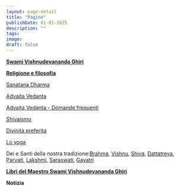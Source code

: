 ```yaml
---
layout: page-detail
title: "Pagine"
publishDate: 01-01-2025
description: ""
tags:
image:
draft: false
---
```


  
**[Swami Vishnudevananda Ghiri](https://www.advayta.org/it/swami-vishnudevananda-ghiri/)** 

  
[**Religione e filosofia**](https://www.advayta.org/it/religione-e-filosofia/) 

[Sanatana Dharma](https://www.advayta.org/it/sanatana-dharma-it/) 

[Advaita Vedanta](https://www.advayta.org/it/advaita-vedanta-it/) 

[Advaita Vedanta - Domande frequenti](https://www.advayta.org/it/religiya-i-filosofiya/advaita-vedanta-domande-frequenti/) 

[Shivaismo](https://www.advayta.org/it/religiya-i-filosofiya/shivaismo/) 

[Divinità preferita](https://www.advayta.org/it/religiya-i-filosofiya/divinita-preferita/) 

[Lo yoga](https://www.advayta.org/it/religiya-i-filosofiya/lo-yoga/) 

Dei e Santi della nostra tradizione:[Brahma](https://www.advayta.org/it/religiya-i-filosofiya/brahma-it/), [Vishnu](https://www.advayta.org/it/religiya-i-filosofiya/vishnu-it/), [Shiva](https://www.advayta.org/it/religiya-i-filosofiya/shiva-it/), [Dattatreya](https://www.advayta.org/it/religiya-i-filosofiya/dattatreya-it/), [Parvati](https://www.advayta.org/it/religiya-i-filosofiya/parvati-it/), [Lakshmi](https://www.advayta.org/it/religiya-i-filosofiya/lakshmi-it/), [Saraswati](https://www.advayta.org/it/religiya-i-filosofiya/saraswati-it/), [Gayatri](https://www.advayta.org/it/religiya-i-filosofiya/gayatri-it/) 

  
**[Libri del Maestro Swami Vishnudevananda Ghiri](https://www.advayta.org/it/libri-del-maestro-swami-vishnudevananda-ghiri/)** 

**Notizia** 
  
  

